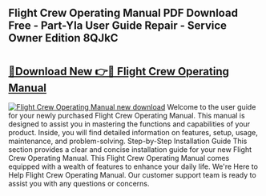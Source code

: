 ## Flight Crew Operating Manual PDF Download Free - Part-YIa User Guide Repair - Service Owner Edition 8QJkC

# <h2><a href="http://cf26017.oget.top/?id=Flight+Crew+Operating+Manual">🔗Download New 👉🔴 Flight Crew Operating Manual</a></h2>

[![Flight Crew Operating Manual new download](https://i.imgur.com/5g1atiW.png)](http://cf26017.oget.top/?id=Flight+Crew+Operating+Manual)
Welcome to the user guide for your newly purchased Flight Crew Operating Manual. This manual is designed to assist you in mastering the functions and capabilities of your product. Inside, you will find detailed information on features, setup, usage, maintenance, and problem-solving. Step-by-Step Installation Guide This section provides a clear and concise installation guide for your new Flight Crew Operating Manual. This Flight Crew Operating Manual comes equipped with a wealth of features to enhance your daily life. We're Here to Help Flight Crew Operating Manual. Our customer support team is ready to assist you with any questions or concerns.
